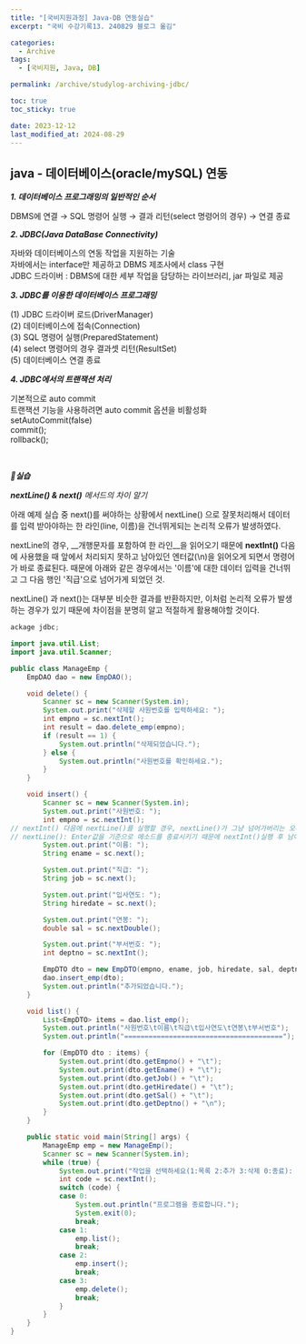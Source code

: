 ```yaml
---
title: "[국비지원과정] Java-DB 연동실습"
excerpt: "국비 수강기록13. 240829 블로그 옮김"

categories:
  - Archive
tags:
  - [국비지원, Java, DB]

permalink: /archive/studylog-archiving-jdbc/

toc: true
toc_sticky: true

date: 2023-12-12
last_modified_at: 2024-08-29
---
```


## java - 데이터베이스(oracle/mySQL) 연동

__*1. 데이터베이스 프로그래밍의 일반적인 순서*__

DBMS에 연결 → SQL 명령어 실행 → 결과 리턴(select 명령어의 경우) → 연결 종료


__*2. JDBC(Java DataBase Connectivity)*__

자바와 데이터베이스의 연동 작업을 지원하는 기술 <br/>
자바에서는 interface만 제공하고 DBMS 제조사에서 class 구현<br/>
JDBC 드라이버 : DBMS에 대한 세부 작업을 담당하는 라이브러리, jar 파일로 제공<br/>


__*3. JDBC를 이용한 데이터베이스 프로그래밍*__

(1) JDBC 드라이버 로드(DriverManager)<br/>
(2) 데이터베이스에 접속(Connection)<br/>
(3) SQL 명령어 실행(PreparedStatement)<br/>
(4) select 명령어의 경우 결과셋 리턴(ResultSet)<br/>
(5) 데이터베이스 연결 종료<br/>


__*4. JDBC에서의 트랜잭션 처리*__

기본적으로 auto commit<br/>
트랜잭션 기능을 사용하려면 auto commit 옵션을 비활성화<br/>
    setAutoCommit(false)<br/>
    commit();<br/>
    rollback();<br/>

  <br/>

__*📌실습*__

*__nextLine() & next()__ 메서드의 차이 알기*

아래 예제 실습 중 next()를 써야하는 상황에서 nextLine() 으로 잘못처리해서 데이터를 입력 받아야하는 한 라인(line, 이름)을 건너뛰게되는 논리적 오류가 발생하였다.

nextLine의 경우, __개행문자를 포함하여 한 라인__을 읽어오기 때문에 __nextInt()__ 다음에 사용했을 때 앞에서 처리되지 못하고 남아있던 엔터값(\n)을 읽어오게 되면서 명령어가 바로 종료된다.
때문에 아래와 같은 경우에서는 '이름'에 대한 데이터 입력을 건너뛰고 그 다음 행인 '직급'으로 넘어가게 되었던 것.

nextLine() 과 next()는 대부분 비슷한 결과를 반환하지만, 이처럼
논리적 오류가 발생하는 경우가 있기 때문에 차이점을 분명히 알고 적절하게 활용해야할 것이다.



```java
ackage jdbc;

import java.util.List;
import java.util.Scanner;

public class ManageEmp {
	EmpDAO dao = new EmpDAO();

	void delete() {
		Scanner sc = new Scanner(System.in);
		System.out.print("삭제할 사원번호를 입력하세요: ");
		int empno = sc.nextInt();
		int result = dao.delete_emp(empno);
		if (result == 1) {
			System.out.println("삭제되었습니다.");
		} else {
			System.out.println("사원번호를 확인하세요.");
		}
	}

	void insert() {
		Scanner sc = new Scanner(System.in);
		System.out.print("사원번호: ");
		int empno = sc.nextInt();
// nextInt() 다음에 nextLine()를 실행할 경우, nextLine()가 그냥 넘어가버리는 오류발생
// nextLine(): Enter값을 기준으로 메소드를 종료시키기 때문에 nextInt()실행 후 남아있던 Enter값를 그대로 읽어 바로 종료되고 그 다음Line이 출력됨
		System.out.print("이름: ");
		String ename = sc.next();

		System.out.print("직급: ");
		String job = sc.next();

		System.out.print("입사연도: ");
		String hiredate = sc.next();

		System.out.print("연봉: ");
		double sal = sc.nextDouble();

		System.out.print("부서번호: ");
		int deptno = sc.nextInt();

		EmpDTO dto = new EmpDTO(empno, ename, job, hiredate, sal, deptno);
		dao.insert_emp(dto);
		System.out.println("추가되었습니다.");
	}

	void list() {
		List<EmpDTO> items = dao.list_emp();
		System.out.println("사원번호\t이름\t직급\t입사연도\t연봉\t부서번호");
		System.out.println("=======================================");

		for (EmpDTO dto : items) {
			System.out.print(dto.getEmpno() + "\t");
			System.out.print(dto.getEname() + "\t");
			System.out.print(dto.getJob() + "\t");
			System.out.print(dto.getHiredate() + "\t");
			System.out.print(dto.getSal() + "\t");
			System.out.print(dto.getDeptno() + "\n");
		}
	}

	public static void main(String[] args) {
		ManageEmp emp = new ManageEmp();
		Scanner sc = new Scanner(System.in);
		while (true) {
			System.out.print("작업을 선택하세요(1:목록 2:추가 3:삭제 0:종료): ");
			int code = sc.nextInt();
			switch (code) {
			case 0:
				System.out.println("프로그램을 종료합니다.");
				System.exit(0);
				break;
			case 1:
				emp.list();
				break;
			case 2:
				emp.insert();
				break;
			case 3:
				emp.delete();
				break;
			}
		}
	}
}
```

